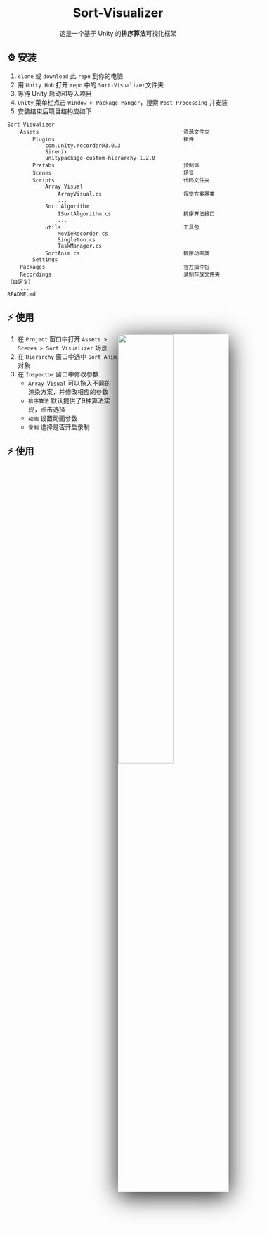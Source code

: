 <style>
#img189 {
    box-shadow: rgba(0, 0, 0, 0.9) 0px 10px 50px;
}
</style>

<h1 align='center'> Sort-Visualizer </h1>

<p align="center">
  这是一个基于 Unity 的<b>排序算法</b>可视化框架
</p>


## ⚙️ 安装
1. `clone` 或 `download` 此 `repo` 到你的电脑
2. 用 `Unity Hub` 打开 `repo` 中的 `Sort-Visualizer`文件夹
3. 等待 Unity 启动和导入项目
4. `Unity` 菜单栏点击 `Window > Package Manger`，搜索 `Post Processing` 并安装
5. 安装结束后项目结构应如下

```
Sort-Visualizer
    Assets                                              资源文件夹
        Plugins                                         插件
            com.unity.recorder@3.0.3                    
            Sirenix
            unitypackage-custom-hierarchy-1.2.0
        Prefabs                                         预制体
        Scenes                                          场景
        Scripts                                         代码文件夹
            Array Visual                                
                ArrayVisual.cs                          视觉方案基类
                ...
            Sort Algorithm                              
                ISortAlgorithm.cs                       排序算法接口
                ...
            utils                                       工具包
                MovieRecorder.cs
                Singleton.cs
                TaskManager.cs
            SortAnim.cs                                 排序动画类
        Settings
    Packages                                            官方插件包
    Recordings                                          录制存放文件夹（自定义）
    ...
README.md
```

## ⚡️ 使用
<image align="right" id="img189" src="https://github.com/homeless-honey/Sort-Visualizer/blob/main/docs/imgs/1.png?raw=true" width=50%>

1. 在 `Project` 窗口中打开 `Assets > Scenes > Sort Visualizer` 场景
2. 在 `Hierarchy` 窗口中选中 `Sort Anim` 对象
3. 在 `Inspector` 窗口中修改参数
   - `Array Visual` 可以拖入不同的渲染方案，并修改相应的参数
   - `排序算法` 默认提供了9种算法实现，点击选择
   - `动画` 设置动画参数
   - `录制` 选择是否开启录制


## ⚡️ 使用
